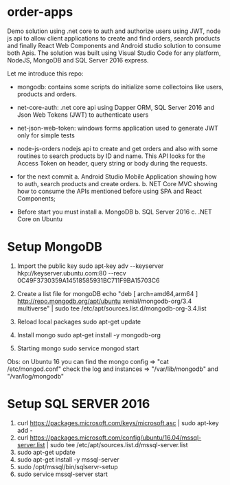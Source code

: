 # order-apps
Demo solution using .net core to auth and authorize users using JWT, node js api to allow client applications to create and find orders, search products and finally React Web Components and Android studio solution to consume both Apis. The solution was built using Visual Studio Code for any platform, NodeJS, MongoDB and SQL Server 2016 express.

Let me introduce this repo:

- mongodb: 
contains some scripts do initialize some collectoins like users, products and orders.

- net-core-auth:
.net core api using Dapper ORM, SQL Server 2016 and Json Web Tokens (JWT) to authenticate users

- net-json-web-token:
windows forms application used to generate JWT only for simple tests

- node-js-orders
nodejs api to create and get orders and also with some routines to search products by ID and name. 
This API looks for the Access Token on header, query string or body during the requests.

- for the next commit
a. Android Studio Mobile Application showing how to auth, search products and create orders.
b. NET Core MVC showing how to consume the APIs mentioned before using SPA and React Components;

- Before start you must install
a. MongoDB
b. SQL Server 2016
c. .NET Core on Ubuntu

Setup MongoDB
=============
1. Import the public key
sudo apt-key adv --keyserver hkp://keyserver.ubuntu.com:80 --recv 0C49F3730359A14518585931BC711F9BA15703C6

2. Create a list file for mongoDB
echo "deb [ arch=amd64,arm64 ] http://repo.mongodb.org/apt/ubuntu xenial/mongodb-org/3.4 multiverse" | sudo tee /etc/apt/sources.list.d/mongodb-org-3.4.list

3. Reload local packages
sudo apt-get update

4. Install mongo
sudo apt-get install -y mongodb-org

5. Starting mongo
sudo service mongod start 

Obs: on Ubuntu 16 you can find the mongo config => "cat /etc/mongod.conf"
check the log and instances => "/var/lib/mongodb" and "/var/log/mongodb"

Setup SQL SERVER 2016
=====================
1. curl https://packages.microsoft.com/keys/microsoft.asc | sudo apt-key add -
2. curl https://packages.microsoft.com/config/ubuntu/16.04/mssql-server.list | sudo tee /etc/apt/sources.list.d/mssql-server.list
3. sudo apt-get update
4. sudo apt-get install -y mssql-server
5. sudo /opt/mssql/bin/sqlservr-setup
6. sudo service mssql-server start




